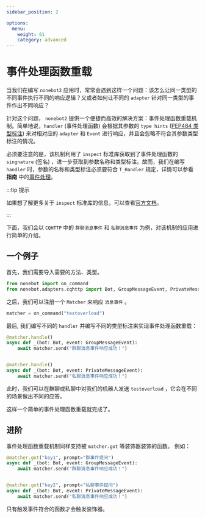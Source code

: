```yaml
---
sidebar_position: 2

options:
  menu:
    weight: 61
    category: advanced
---
```


# 事件处理函数重载

当我们在编写 `nonebot2` 应用时，常常会遇到这样一个问题：该怎么让同一类型的不同事件执行不同的响应逻辑？又或者如何让不同的 `adapter` 针对同一类型的事件作出不同响应？

针对这个问题， `nonebot2` 提供一个便捷而高效的解决方案：事件处理函数重载机制。简单地说，`handler` (事件处理函数) 会根据其参数的 `type hints` ([PEP484 类型标注](https://www.python.org/dev/peps/pep-0484/)) 来对相对应的 `adapter` 和 `Event` 进行响应，并且会忽略不符合其参数类型标注的情况。

必须要注意的是，该机制利用了 `inspect` 标准库获取到了事件处理函数的 `singnature` (签名) ，进一步获取到参数名称和类型标注。故而，我们在编写 `handler` 时，参数的名称和类型标注必须要符合 `T_Handler` 规定，详情可以参看 **指南** 中的[事件处理](../../guide/creating-a-handler)。

:::tip 提示

如果想了解更多关于 `inspect` 标准库的信息，可以查看[官方文档](https://docs.python.org/zh-cn/3.9/library/inspect.html)。

:::

下面，我们会以 `CQHTTP` 中的 `群聊消息事件` 和 `私聊消息事件` 为例，对该机制的应用进行简单的介绍。

## 一个例子

首先，我们需要导入需要的方法、类型。

```python
from nonebot import on_command
from nonebot.adapters.cqhttp import Bot, GroupMessageEvent, PrivateMessageEvent
```

之后，我们可以注册一个 `Matcher` 来响应 `消息事件` 。

```python
matcher = on_command("testoverload")
```

最后, 我们编写不同的 `handler` 并编写不同的类型标注来实现事件处理函数重载：

```python
@matcher.handle()
async def _(bot: Bot, event: GroupMessageEvent):
    await matcher.send("群聊消息事件响应成功！")


@matcher.handle()
async def _(bot: Bot, event: PrivateMessageEvent):
    await matcher.send("私聊消息事件响应成功！")
```

此时，我们可以在群聊或私聊中对我们的机器人发送 `testoverload` ，它会在不同的场景做出不同的应答。

这样一个简单的事件处理函数重载就完成了。

## 进阶

事件处理函数重载机制同样支持被 `matcher.got` 等装饰器装饰的函数。 例如：

```python
@matcher.got("key1", prompt="群事件提问")
async def _(bot: Bot, event: GroupMessageEvent):
    await matcher.send("群聊消息事件响应成功！")


@matcher.got("key2", prompt="私聊事件提问")
async def _(bot: Bot, event: PrivateMessageEvent):
    await matcher.send("私聊消息事件响应成功！")
```

只有触发事件符合的函数才会触发装饰器。

